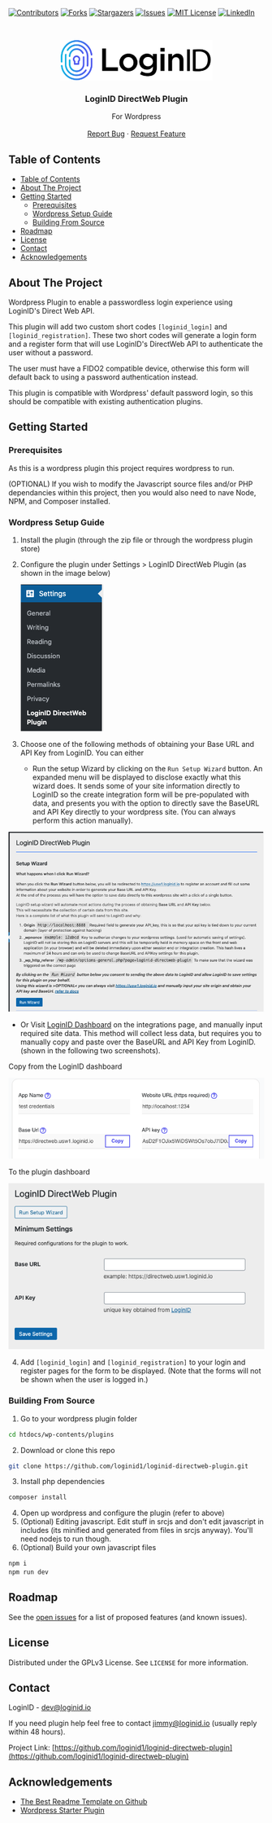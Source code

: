<!-- PROJECT SHIELDS -->
[![Contributors][contributors-shield]][contributors-url]
[![Forks][forks-shield]][forks-url]
[![Stargazers][stars-shield]][stars-url]
[![Issues][issues-shield]][issues-url]
[![MIT License][license-shield]][license-url]
[![LinkedIn][linkedin-shield]][linkedin-url]

<!-- PROJECT LOGO -->
<br />
<p align="center">
  <a href="https://loginid.io">
    <img src="img/logo.png" alt="Logo" width="auto" height="80">
  </a>

  <h3 align="center">LoginID DirectWeb Plugin</h3>

  <p align="center">
    For Wordpress
    <br />
    <br />
    <a href="https://github.com/loginid1/loginid-directweb-plugin/issues">Report Bug</a>
    ·
    <a href="https://github.com/loginid1/loginid-directweb-plugin/issues">Request Feature</a>
  </p>
</p>



<!-- TABLE OF CONTENTS -->
## Table of Contents

- [Table of Contents](#table-of-contents)
- [About The Project](#about-the-project)
- [Getting Started](#getting-started)
  - [Prerequisites](#prerequisites)
  - [Wordpress Setup Guide](#wordpress-setup-guide)
  - [Building From Source](#building-from-source)
- [Roadmap](#roadmap)
- [License](#license)
- [Contact](#contact)
- [Acknowledgements](#acknowledgements)



<!-- ABOUT THE PROJECT -->
## About The Project

Wordpress Plugin to enable a passwordless login experience using LoginID's Direct Web API.

This plugin will add two custom short codes `[loginid_login]` and `[loginid_registration]`. These two short codes will generate a login form and a register form that will use LoginID's DirectWeb API to authenticate the user without a password.

The user must have a FIDO2 compatible device, otherwise this form will default back to using a password authentication instead.

This plugin is compatible with Wordpress' default password login, so this should be compatible with existing authentication plugins. 

<!-- GETTING STARTED -->
## Getting Started

### Prerequisites

As this is a wordpress plugin this project requires wordpress to run. 

(OPTIONAL) If you wish to modify the Javascript source files and/or PHP dependancies within this project, then you would also need to nave Node, NPM, and Composer installed. 

### Wordpress Setup Guide

1. Install the plugin (through the zip file or through the wordpress plugin store)
2. Configure the plugin under Settings > LoginID DirectWeb Plugin (as shown in the image below)
   
   ![Settings](img/settings.png)
3. Choose one of the following methods of obtaining your Base URL and API Key from LoginID. You can either 
   
   - Run the setup Wizard by clicking on the `Run Setup Wizard` button. An expanded menu will be displayed to disclose exactly what this wizard does. It sends some of your site information directly to LoginID so the create integration form will be pre-populated with data, and presents you with the option to directly save the BaseURL and API Key directly to your wordpress site. (You can always perform this action manually).
  
  ![Setup Wizard](img/setup-wizard.png)

   - Or Visit [LoginID Dashboard](https://usw1.loginid.io/integrations) on the integrations page, and manually input required site data. This method will collect less data, but requires you to manually copy and paste over the BaseURL and API Key from LoginID.(shown in the following two screenshots).
  
  Copy from the LoginID dashboard

  ![LoginID Dashboard](img/loginid-dashboard.png)

  To the plugin dashboard

  ![Plugin Dashboard](img/plugin-dashboard.png)
  
4. Add `[loginid_login]` and `[loginid_registration]` to your login and register pages for the form to be displayed. (Note that the forms will not be shown when the user is logged in.)

### Building From Source

1. Go to your wordpress plugin folder
```sh
cd htdocs/wp-contents/plugins
```
2. Download or clone this repo
```sh
git clone https://github.com/loginid1/loginid-directweb-plugin.git
```
3. Install php dependencies
```sh
composer install
```
4. Open up wordpress and configure the plugin (refer to above)
5. (Optional) Editing javascript. Edit stuff in srcjs and don't edit javascript in includes (its minified and generated from files in srcjs anyway). You'll need nodejs to run though. 
6. (Optional) Build your own javascript files
```sh
npm i
npm run dev
```


<!-- ROADMAP -->
## Roadmap

See the [open issues](https://github.com/loginid1/loginid-directweb-plugin/issues) for a list of proposed features (and known issues).

<!-- LICENSE -->
## License

Distributed under the GPLv3 License. See `LICENSE` for more information.



<!-- CONTACT -->
## Contact

LoginID - dev@loginid.io

If you need plugin help feel free to contact jimmy@loginid.io (usually reply within 48 hours).

Project Link: [https://github.com/loginid1/loginid-directweb-plugin](https://github.com/loginid1/loginid-directweb-plugin)


<!-- ACKNOWLEDGEMENTS -->
## Acknowledgements
* [The Best Readme Template on Github](https://github.com/othneildrew/Best-README-Template)
* [Wordpress Starter Plugin](https://github.com/arunbasillal/WordPress-Starter-Plugin)


<!-- MARKDOWN LINKS & IMAGES -->
<!-- https://www.markdownguide.org/basic-syntax/#reference-style-links -->
[contributors-shield]: https://img.shields.io/github/contributors/loginid1/loginid-directweb-plugin.svg?style=flat-square
[contributors-url]: https://github.com/loginid1/loginid-directweb-plugin/graphs/contributors
[forks-shield]: https://img.shields.io/github/forks/loginid1/loginid-directweb-plugin.svg?style=flat-square
[forks-url]: https://github.com/loginid1/loginid-directweb-plugin/network/members
[stars-shield]: https://img.shields.io/github/stars/loginid1/loginid-directweb-plugin.svg?style=flat-square
[stars-url]: https://github.com/loginid1/loginid-directweb-plugin/stargazers
[issues-shield]: https://img.shields.io/github/issues/loginid1/loginid-directweb-plugin.svg?style=flat-square
[issues-url]: https://github.com/loginid1/loginid-directweb-plugin/issues
[license-shield]: https://img.shields.io/github/license/loginid1/loginid-directweb-plugin.svg?style=flat-square
[license-url]: https://github.com/loginid1/loginid-directweb-plugin/blob/master/LICENSE
[linkedin-shield]: https://img.shields.io/badge/-LinkedIn-black.svg?style=flat-square&logo=linkedin&colorB=555
[linkedin-url]: https://linkedin.com/in/loginid
[product-screenshot]: images/screenshot.png